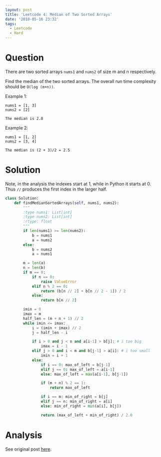 ```yaml
---
layout: post
title: 'Leetcode 4: Median of Two Sorted Arrays'
date: '2018-05-16 23:32'
tags:
  - Leetcode
  - Hard
---
```


# Question
There are two sorted arrays `nums1` and `nums2` of size m and n respectively.

Find the median of the two sorted arrays. The overall run time complexity should be `O(log (m+n))`.

Example 1:
```
nums1 = [1, 3]
nums2 = [2]

The median is 2.0
```
Example 2:
```
nums1 = [1, 2]
nums2 = [3, 4]

The median is (2 + 3)/2 = 2.5
```

# Solution
Note, in the analysis the indexes start at 1, while in Python it starts at 0. Thus `//` produces the first index in the larger half.
```python
class Solution:
    def findMedianSortedArrays(self, nums1, nums2):
        """
        :type nums1: List[int]
        :type nums2: List[int]
        :rtype: float
        """
        if len(nums1) >= len(nums2):
            b = nums1
            a = nums2
        else:
            b = nums2
            a = nums1

        m = len(a)
        n = len(b)
        if m == 0:
            if n == 0:
                raise ValueError
            elif n % 2 == 0:
                return (b[n // 2] + b[n // 2 - 1]) / 2
            else:
                return b[n // 2]

        imin = 0
        imax = m
        half_len = (m + n + 1) // 2
        while imin <= imax:
            i = (imin + imax) // 2
            j = half_len - i

            if i > 0 and j < n and a[i-1] > b[j]: # i too big
                imax = i - 1
            elif j > 0 and i < m and b[j-1] > a[i]: # i too small
                imin = i + 1
            else:
                if i == 0: max_of_left = b[j-1]
                elif j == 0: max_of_left = a[i-1]
                else: max_of_left = max(a[i-1], b[j-1])

                if (m + n) % 2 == 1:
                    return max_of_left

                if i == m: min_of_right = b[j]
                elif j == n: min_of_right = a[i]
                else: min_of_right = min(a[i], b[j])

                return (max_of_left + min_of_right) / 2.0
```

# Analysis
See original post [here](https://leetcode.com/articles/median-of-two-sorted-arrays/).

